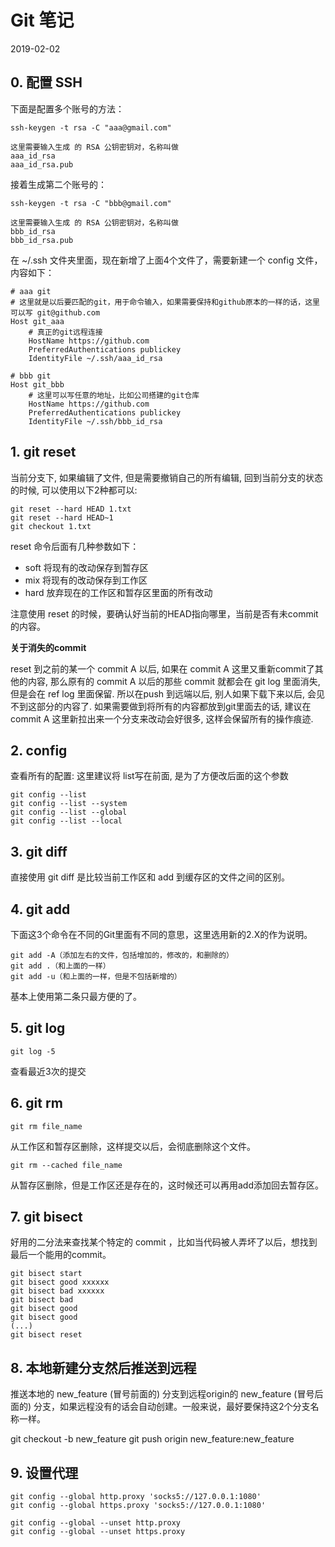 # Git 笔记

2019-02-02

## 0. 配置 SSH

下面是配置多个账号的方法：

```
ssh-keygen -t rsa -C "aaa@gmail.com"

这里需要输入生成 的 RSA 公钥密钥对，名称叫做
aaa_id_rsa
aaa_id_rsa.pub
```
接着生成第二个账号的：

```
ssh-keygen -t rsa -C "bbb@gmail.com"

这里需要输入生成 的 RSA 公钥密钥对，名称叫做
bbb_id_rsa
bbb_id_rsa.pub
```

在 ~/.ssh 文件夹里面，现在新增了上面4个文件了，需要新建一个 config 文件，内容如下：
```
# aaa git
# 这里就是以后要匹配的git，用于命令输入，如果需要保持和github原本的一样的话，这里可以写 git@github.com
Host git_aaa
    # 真正的git远程连接
    HostName https://github.com
    PreferredAuthentications publickey
    IdentityFile ~/.ssh/aaa_id_rsa
 
# bbb git
Host git_bbb
    # 这里可以写任意的地址，比如公司搭建的git仓库
    HostName https://github.com
    PreferredAuthentications publickey
    IdentityFile ~/.ssh/bbb_id_rsa
```

## 1. git reset

当前分支下, 如果编辑了文件, 但是需要撤销自己的所有编辑, 回到当前分支的状态的时候, 可以使用以下2种都可以:

```text
git reset --hard HEAD 1.txt
git reset --hard HEAD~1
git checkout 1.txt
```

reset 命令后面有几种参数如下：

* soft 将现有的改动保存到暂存区
* mix 将现有的改动保存到工作区
* hard 放弃现在的工作区和暂存区里面的所有改动

注意使用 reset 的时候，要确认好当前的HEAD指向哪里，当前是否有未commit的内容。

**关于消失的commit**

reset 到之前的某一个 commit A 以后, 如果在 commit A 这里又重新commit了其他的内容, 那么原有的 commit A 以后的那些 commit 就都会在 git log 里面消失, 但是会在 ref log 里面保留. 所以在push 到远端以后, 别人如果下载下来以后, 会见不到这部分的内容了. 如果需要做到将所有的内容都放到git里面去的话, 建议在 commit A 这里新拉出来一个分支来改动会好很多, 这样会保留所有的操作痕迹.

## 2. config

查看所有的配置: 这里建议将 list写在前面, 是为了方便改后面的这个参数

```text
git config --list
git config --list --system
git config --list --global
git config --list --local
```

## 3. git diff

直接使用 git diff 是比较当前工作区和 add 到缓存区的文件之间的区别。

## 4. git add

下面这3个命令在不同的Git里面有不同的意思，这里选用新的2.X的作为说明。

```text
git add -A（添加左右的文件，包括增加的，修改的，和删除的）
git add .（和上面的一样）
git add -u（和上面的一样，但是不包括新增的）
```

基本上使用第二条只最方便的了。

## 5. git log

```text
git log -5
```

查看最近3次的提交

## 6. git rm

```text
git rm file_name
```

从工作区和暂存区删除，这样提交以后，会彻底删除这个文件。

```text
git rm --cached file_name
```

从暂存区删除，但是工作区还是存在的，这时候还可以再用add添加回去暂存区。

## 7. git bisect

好用的二分法来查找某个特定的 commit ，比如当代码被人弄坏了以后，想找到最后一个能用的commit。

```text
git bisect start
git bisect good xxxxxx
git bisect bad xxxxxx
git bisect bad
git bisect good
git bisect good
(...)
git bisect reset
```

## 8. 本地新建分支然后推送到远程

推送本地的 new\_feature \(冒号前面的\) 分支到远程origin的 new\_feature \(冒号后面的\) 分支，如果远程没有的话会自动创建。一般来说，最好要保持这2个分支名称一样。

git checkout -b new\_feature git push origin new\_feature:new\_feature

## 9. 设置代理
```
git config --global http.proxy 'socks5://127.0.0.1:1080'
git config --global https.proxy 'socks5://127.0.0.1:1080'

git config --global --unset http.proxy
git config --global --unset https.proxy
```